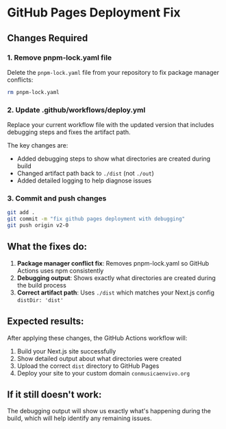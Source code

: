 # GitHub Pages Deployment Fix

## Changes Required

### 1. Remove pnpm-lock.yaml file
Delete the `pnpm-lock.yaml` file from your repository to fix package manager conflicts:
```bash
rm pnpm-lock.yaml
```

### 2. Update .github/workflows/deploy.yml
Replace your current workflow file with the updated version that includes debugging steps and fixes the artifact path.

The key changes are:
- Added debugging steps to show what directories are created during build
- Changed artifact path back to `./dist` (not `./out`)
- Added detailed logging to help diagnose issues

### 3. Commit and push changes
```bash
git add .
git commit -m "fix github pages deployment with debugging"
git push origin v2-0
```

## What the fixes do:

1. **Package manager conflict fix**: Removes pnpm-lock.yaml so GitHub Actions uses npm consistently
2. **Debugging output**: Shows exactly what directories are created during the build process
3. **Correct artifact path**: Uses `./dist` which matches your Next.js config `distDir: 'dist'`

## Expected results:

After applying these changes, the GitHub Actions workflow will:
1. Build your Next.js site successfully
2. Show detailed output about what directories were created
3. Upload the correct `dist` directory to GitHub Pages
4. Deploy your site to your custom domain `conmusicaenvivo.org`

## If it still doesn't work:

The debugging output will show us exactly what's happening during the build, which will help identify any remaining issues.
